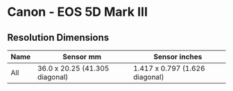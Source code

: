 # Canon - EOS 5D Mark III

## Resolution Dimensions

| Name   | Sensor mm                      | Sensor inches                  |
|--------|--------------------------------|--------------------------------|
| All    | 36.0 x 20.25 (41.305 diagonal) | 1.417 x 0.797 (1.626 diagonal) |
